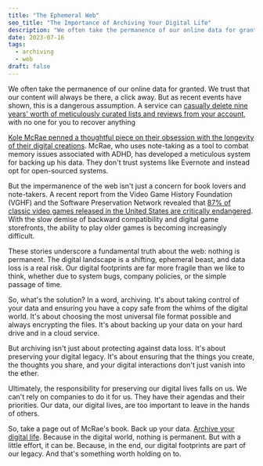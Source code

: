 ```yaml
---
title: "The Ephemeral Web"
seo_title: "The Importance of Archiving Your Digital Life"
description: "We often take the permanence of our online data for granted. But as recent events have shown, this is a dangerous assumption. Archiving can help you regain control of your data and ensure you have a copy safe from the whims of the digital world."
date: 2023-07-16
tags:
  - archiving
  - web
draft: false
---
```


We often take the permanence of our online data for granted. We trust that our content will always be there, a click away. But as recent events have shown, this is a dangerous assumption. A service can [casually delete nine years' worth of meticulously curated lists and reviews from your account](https://www.somebits.com/weblog/tech/bad/goodreads-lost-all-my-data.html), with no one for you to recover anything

[Kole McRae penned a thoughtful piece on their obsession with the longevity of their digital creations](https://kolemcrae.com/notebook/longevity.html). McRae, who uses note-taking as a tool to combat memory issues associated with ADHD, has developed a meticulous system for backing up his data. They don't trust systems like Evernote and instead opt for open-sourced systems.

But the impermanence of the web isn't just a concern for book lovers and note-takers. A recent report from the Video Game History Foundation (VGHF) and the Software Preservation Network revealed that [87% of classic video games released in the United States are critically endangered](https://www.theverge.com/2023/7/14/23792586/classic-game-preservation-video-game-history-foundation-esa). With the slow demise of backward compatibility and digital game storefronts, the ability to play older games is becoming increasingly difficult.

These stories underscore a fundamental truth about the web: nothing is permanent. The digital landscape is a shifting, ephemeral beast, and data loss is a real risk. Our digital footprints are far more fragile than we like to think, whether due to system bugs, company policies, or the simple passage of time.

So, what's the solution? In a word, archiving. It's about taking control of your data and ensuring you have a copy safe from the whims of the digital world. It's about choosing the most universal file format possible and always encrypting the files. It's about backing up your data on your hard drive and in a cloud service.

But archiving isn't just about protecting against data loss. It's about preserving your digital legacy. It's about ensuring that the things you create, the thoughts you share, and your digital interactions don't just vanish into the ether.

Ultimately, the responsibility for preserving our digital lives falls on us. We can't rely on companies to do it for us. They have their agendas and their priorities. Our data, our digital lives, are too important to leave in the hands of others.

So, take a page out of McRae's book. Back up your data. [Archive your digital life](/posts/on-owning-your-data/). Because in the digital world, nothing is permanent. But with a little effort, it can be. Because, in the end, our digital footprints are part of our legacy. And that's something worth holding on to.